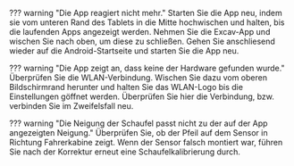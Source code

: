 ??? warning "Die App reagiert nicht mehr."
    Starten Sie die App neu, indem sie vom unteren Rand des Tablets in die Mitte hochwischen und halten, bis die laufenden Apps angezeigt werden. Nehmen Sie die Excav-App und wischen Sie nach oben, um diese zu schließen. Gehen Sie anschliesend wieder auf die Android-Startseite und starten Sie die App neu.

??? warning "Die App zeigt an, dass keine der Hardware gefunden wurde."
    Überprüfen Sie die WLAN-Verbindung. Wischen Sie dazu vom oberen Bildschirmrand herunter und halten Sie das WLAN-Logo bis die Einstellungen göffnet werden. Überprüfen Sie hier die Verbindung, bzw. verbinden Sie im Zweifelsfall neu.

??? warning "Die Neigung der Schaufel passt nicht zu der auf der App angezeigten Neigung."
    Überprüfen Sie, ob der Pfeil auf dem Sensor in Richtung Fahrerkabine zeigt. Wenn der Sensor falsch montiert war, führen Sie nach der Korrektur erneut eine Schaufelkalibrierung durch.


